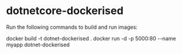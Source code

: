 # dotnetcore-dockerised
Run the following commands to build and run images:

docker build -t dotnet-dockerised .
docker run -d -p 5000:80 --name myapp dotnet-dockerised